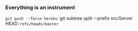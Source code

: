 ### Everything is an instrument
`git push --force heroku `git subtree split --prefix src/Server HEAD`:refs/heads/master`

